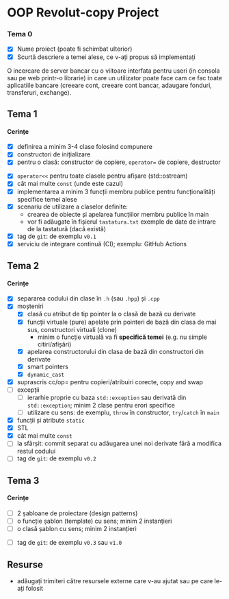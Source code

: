 # OOP Revolut-copy Project
 
### Tema 0

- [x] Nume proiect (poate fi schimbat ulterior)
- [x] Scurtă descriere a temei alese, ce v-ați propus să implementați

O incercare de server bancar cu o viitoare interfata pentru useri (in consola sau pe web printr-o librarie) in care un utilizator poate face cam ce fac toate aplicatiile bancare (creeare cont, creeare cont bancar, adaugare fonduri, transferuri, exchange). 

## Tema 1

#### Cerințe
- [x] definirea a minim 3-4 clase folosind compunere
- [x] constructori de inițializare
- [x] pentru o clasă: constructor de copiere, `operator=` de copiere, destructor
<!-- - [ ] pentru o altă clasă: constructor de mutare, `operator=` de mutare, destructor -->
<!-- - [ ] pentru o altă clasă: toate cele 5 funcții membru speciale -->
- [x] `operator<<` pentru toate clasele pentru afișare (std::ostream)
- [x] cât mai multe `const` (unde este cazul)
- [x] implementarea a minim 3 funcții membru publice pentru funcționalități specifice temei alese
- [x] scenariu de utilizare a claselor definite:
  - crearea de obiecte și apelarea funcțiilor membru publice în main
  - vor fi adăugate în fișierul `tastatura.txt` exemple de date de intrare de la tastatură (dacă există)
- [x] tag de `git`: de exemplu `v0.1`
- [x] serviciu de integrare continuă (CI); exemplu: GitHub Actions

## Tema 2

#### Cerințe
- [x] separarea codului din clase în `.h` (sau `.hpp`) și `.cpp`
- [x] moșteniri
  - [x] clasă cu atribut de tip pointer la o clasă de bază cu derivate
  - [x] funcții virtuale (pure) apelate prin pointeri de bază din clasa de mai sus, constructori virtuali (clone)
    - minim o funcție virtuală va fi **specifică temei** (e.g. nu simple citiri/afișări)
  - [x] apelarea constructorului din clasa de bază din constructori din derivate
  - [x] smart pointers
  - [x] `dynamic_cast`
- [x] suprascris cc/op= pentru copieri/atribuiri corecte, copy and swap
- [ ] excepții
  - [ ] ierarhie proprie cu baza `std::exception` sau derivată din `std::exception`; minim 2 clase pentru erori specifice
  - [ ] utilizare cu sens: de exemplu, `throw` în constructor, `try`/`catch` în `main`
- [x] funcții și atribute `static`
- [x] STL
- [x] cât mai multe `const`
- [ ] la sfârșit: commit separat cu adăugarea unei noi derivate fără a modifica restul codului
- [ ] tag de `git`: de exemplu `v0.2`

## Tema 3

#### Cerințe
- [ ] 2 șabloane de proiectare (design patterns)
- [ ] o funcție șablon (template) cu sens; minim 2 instanțieri
- [ ] o clasă șablon cu sens; minim 2 instanțieri
<!-- - [ ] o specializare pe funcție/clasă șablon -->
- [ ] tag de `git`: de exemplu `v0.3` sau `v1.0`

## Resurse

- adăugați trimiteri către resursele externe care v-au ajutat sau pe care le-ați folosit
